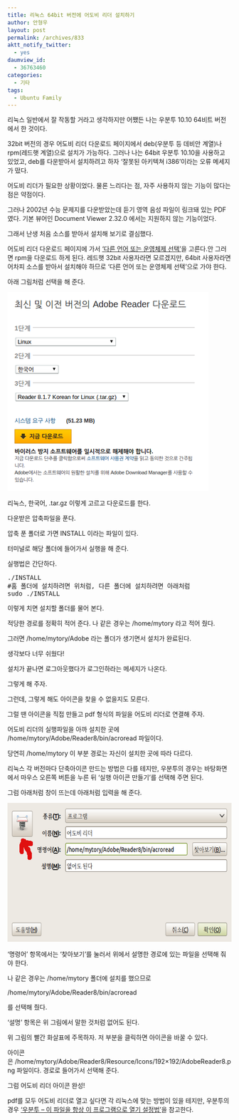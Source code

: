 ```yaml
---
title: 리눅스 64bit 버전에 어도비 리더 설치하기
author: 안형우
layout: post
permalink: /archives/833
aktt_notify_twitter:
  - yes
daumview_id:
  - 36763460
categories:
  - 기타
tags:
  - Ubuntu Family
---
```

리눅스 일반에서 잘 작동할 거라고 생각하지만 어쨌든 나는 우분투 10.10 64비트 버전에서 한 것이다.

32bit 버전의 경우 어도비 리더 다운로드 페이지에서 deb(우분투 등 데비안 계열)나 rpm(레드햇 계열)으로 설치가 가능하다. 그러나 나는 64bit 우분투 10.10을 사용하고 있었고, deb를 다운받아서 설치하려고 하자 &lsquo;잘못된 아키텍쳐 i386&rsquo;이라는 오류 메세지가 떴다.

어도비 리더가 필요한 상황이었다.&nbsp;물론 느리다는 점, 자주 사용하지 않는 기능이 많다는 점은 약점이다.&nbsp;

그러나 2002년 수능 문제지를 다운받았는데 듣기 영역 음성 파일이 링크돼 있는 PDF였다. 기본 뷰어인&nbsp;Document Viewer 2.32.0 에서는 지원하지 않는 기능이었다.

그래서 난생 처음 소스를 받아서 설치해 보기로 결심했다.

어도비 리더 다운로드 페이지에 가서 <a href="http://get.adobe.com/kr/reader/otherversions/" target="_blank" title="[http://get.adobe.com/kr/reader/otherversions/]로 이동합니다.">&lsquo;다른 언어 또는 운영체제 선택&rsquo;</a>을 고른다.안 그러면 rpm을 다운로드 하게 된다. 레드햇 32bit 사용자라면 모르겠지만, 64bit 사용자라면 어차피 소스를 받아서 설치해야 하므로 &lsquo;다른 언어 또는 운영체제 선택&rsquo;으로 가야 한다.

아래 그림처럼 선택을 해 준다.

<img alt="" class="aligncenter" filemime="image/jpeg" filename="스크린샷-Adobe - Adobe Reader 다운로드 - 모든 버.png" height="446" src="/uploads/legacy/old-images/1/cfile24.uf.144465484D50D9F816204D.png" width="453" />

리눅스, 한국어, .tar.gz 이렇게 고르고 다운로드를 한다.

다운받은 압축파일을 푼다.

압축 푼 폴더로 가면 INSTALL 이라는 파일이 있다.

터미널로 해당 폴더에 들어가서 실행을 해 준다.

실행법은 간단하다.

<pre class="brush:shell">./INSTALL
#홈 폴더에 설치하려면 위처럼, 다른 폴더에 설치하려면 아래처럼
sudo ./INSTALL
</pre>

이렇게 치면 설치할 폴더를 물어 본다.

적당한 경로를 정확히 적어 준다. 나 같은 경우는&nbsp;/home/mytory&nbsp;라고 적어 줬다.

그러면 /home/mytory/Adobe 라는 폴더가 생기면서 설치가 완료된다.

생각보다 너무 쉬웠다!

설치가 끝나면 로그아웃했다가 로그인하라는 메세지가 나온다.

그렇게 해 주자.

그런데, 그렇게 해도 아이콘을 찾을 수 없을지도 모른다.

그럴 땐 아이콘을 직접 만들고 pdf 형식의 파일을 어도비 리더로 연결해 주자.

어도비 리더의 실행파일을 아까 설치한 곳에 /home/mytory/Adobe/Reader8/bin/acroread 파일이다.

당연히 /home/mytory 이 부분 경로는 자신이 설치한 곳에 따라 다르다.

리눅스 각 버전마다 단축아이콘 만드는 방법은 다를 테지만, 우분투의 경우는 바탕화면에서 마우스 오른쪽 버튼을 누른 뒤 &lsquo;실행 아이콘 만들기&rsquo;를 선택해 주면 된다.&nbsp;

그럼 아래처럼 창이 뜨는데 아래처럼 입력을 해 준다.

<img alt="" class="aligncenter" filemime="image/jpeg" filename="스크린샷-실행 아이콘 만들기.png" height="312" src="/uploads/legacy/old-images/1/cfile3.uf.195E21554D50E51528086E.png" width="635" />

&lsquo;명령어&rsquo; 항목에서는 &lsquo;찾아보기&rsquo;를 눌러서 위에서 설명한 경로에 있는 파일을 선택해 줘야 한다.&nbsp;

나 같은 경우는 /home/mytory 폴더에 설치를 했으므로

/home/mytory/Adobe/Reader8/bin/acroread

를 선택해 줬다.

&lsquo;설명&rsquo; 항목은 위 그림에서 말한 것처럼 없어도 된다.

위 그림의 빨간 화살표에 주목하자. 저 부분을 클릭하면 아이콘을 바꿀 수 있다.

아이콘은&nbsp;/home/mytory/Adobe/Reader8/Resource/Icons/192&#215;192/AdobeReader8.png 파일이다. 경로로 들어가서 선택해 준다.

그럼 어도비 리더 아이콘 완성!

pdf를 모두 어도비 리더로 열고 싶다면 각 리눅스에 맞는 방법이 있을 테지만, 우분투의 경우 <a href="http://mytory.net/archives/163" target="_self">&lsquo;우분투 &#8211; 이 파일을 항상 이 프로그램으로 열기 설정법&rsquo;</a>을 참고한다.